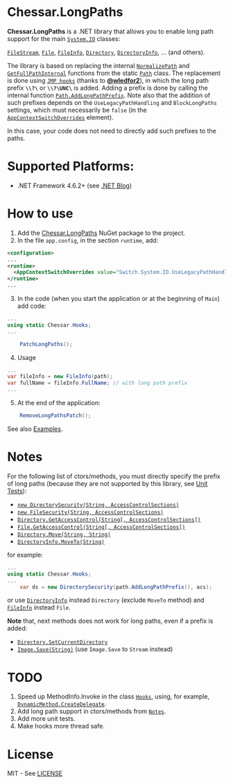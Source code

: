 # Chessar.LongPaths

**Chessar.LongPaths** is a .NET library that allows you to enable long path support for the main
[`System.IO`](https://docs.microsoft.com/en-us/dotnet/api/system.io)
classes:

[`FileStream`](https://docs.microsoft.com/en-us/dotnet/api/system.io.filestream),
[`File`](https://docs.microsoft.com/en-us/dotnet/api/system.io.file),
[`FileInfo`](https://docs.microsoft.com/en-us/dotnet/api/system.io.fileinfo),
[`Directory`](https://docs.microsoft.com/en-us/dotnet/api/system.io.directory),
[`DirectoryInfo`](https://docs.microsoft.com/en-us/dotnet/api/system.io.directoryinfo), ...
(and others).

The library is based on replacing the internal
[`NormalizePath`](https://referencesource.microsoft.com/#mscorlib/system/io/path.cs,390)
and
[`GetFullPathInternal`](https://referencesource.microsoft.com/#mscorlib/system/io/path.cs,361)
functions from the static
[`Path`](https://docs.microsoft.com/en-us/dotnet/api/system.io.path)
class. The replacement is done using
[`JMP hooks`](https://github.com/wledfor2/PlayHooky)
(thanks to [**@wledfor2**](https://github.com/wledfor2)),
in which the long path prefix **`\\?\`** or **`\\?\UNC\`** is added.
Adding a prefix is done by calling the internal function
[`Path.AddLongPathPrefix`](https://referencesource.microsoft.com/#mscorlib/system/io/path.cs,944).
Note also that the addition of such prefixes depends on the `UseLegacyPathHandling` and
`BlockLongPaths` settings, which must necessarily be `false` (in the
[`AppContextSwitchOverrides`](https://docs.microsoft.com/en-us/dotnet/framework/configure-apps/file-schema/runtime/appcontextswitchoverrides-element) element).

In this case, your code does not need to directly add such prefixes to the paths.

# Supported Platforms:
* .NET Framework 4.6.2+ (see [.NET Blog](https://blogs.msdn.microsoft.com/dotnet/2016/08/02/announcing-net-framework-4-6-2/#bcl))

# How to use
1. Add the [Chessar.LongPaths](https://www.nuget.org/packages/Chessar.LongPaths/) NuGet package to the project.
2. In the file `app.config`, in the section `runtime`, add:
```xml
<configuration>
...
<runtime>
  <AppContextSwitchOverrides value="Switch.System.IO.UseLegacyPathHandling=false;Switch.System.IO.BlockLongPaths=false" />
</runtime>
...
```
3. In the code (when you start the application or at the beginning of `Main`) add code:
```csharp
...
using static Chessar.Hooks;
...

    PatchLongPaths();

```
4. Usage
```csharp
...
var fileInfo = new FileInfo(path);
var fullName = fileInfo.FullName; // with long path prefix
...
```
5. At the end of the application:
```csharp
    RemoveLongPathsPatch();
```
See also [Examples](https://github.com/chessar/LongPaths/tree/master/Examples).

# Notes
For the following list of ctors/methods, you must directly specify the prefix of long paths
(because they are not supported by this library, see [Unit Tests](https://github.com/chessar/LongPaths/tree/master/UnitTests)):
* [`new DirectorySecurity(String, AccessControlSections)`](https://docs.microsoft.com/en-us/dotnet/api/system.security.accesscontrol.directorysecurity.-ctor#System_Security_AccessControl_DirectorySecurity__ctor_System_String_System_Security_AccessControl_AccessControlSections_)
* [`new FileSecurity(String, AccessControlSections)`](https://docs.microsoft.com/en-us/dotnet/api/system.security.accesscontrol.filesecurity.-ctor#System_Security_AccessControl_FileSecurity__ctor_System_String_System_Security_AccessControl_AccessControlSections_)
* [`Directory.GetAccessControl(String[, AccessControlSections])`](https://docs.microsoft.com/en-us/dotnet/api/system.io.directory.getaccesscontrol)
* [`File.GetAccessControl(String[, AccessControlSections])`](https://docs.microsoft.com/en-us/dotnet/api/system.io.file.getaccesscontrol)
* [`Directory.Move(String, String)`](https://docs.microsoft.com/en-us/dotnet/api/system.io.directory.move)
* [`DirectoryInfo.MoveTo(String)`](https://docs.microsoft.com/en-us/dotnet/api/system.io.directoryinfo.moveto)

for example:
```csharp
...
using static Chessar.Hooks;
...
    var ds = new DirectorySecurity(path.AddLongPathPrefix(), acs);
```
or use [`DirectoryInfo`](https://docs.microsoft.com/en-us/dotnet/api/system.io.directoryinfo) instead `Directory` (exclude `MoveTo` method) and
[`FileInfo`](https://docs.microsoft.com/en-us/dotnet/api/system.io.fileinfo) instead `File`.

**Note** that, next methods does not work for long paths, even if a prefix is added:
* [`Directory.SetCurrentDirectory`](https://docs.microsoft.com/en-us/dotnet/api/system.io.directory.setcurrentdirectory)
* [`Image.Save(String)`](https://docs.microsoft.com/en-us/dotnet/api/system.drawing.image.save) (use `Image.Save` to `Stream` instead)

# TODO
1. Speed up MethodInfo.Invoke in the class [`Hooks`](https://github.com/chessar/LongPaths/blob/master/src/Hooks.cs), using, for example, [`DynamicMethod.CreateDelegate`](https://docs.microsoft.com/ru-ru/dotnet/api/system.reflection.emit.dynamicmethod.createdelegate#System_Reflection_Emit_DynamicMethod_CreateDelegate_System_Type_System_Object_).
2. Add long path support in ctors/methods from [`Notes`](https://github.com/chessar/LongPaths#notes).
3. Add more unit tests.
4. Make hooks more thread safe.

# License
MIT - See [LICENSE](https://github.com/chessar/LongPaths/blob/master/LICENSE.md)
